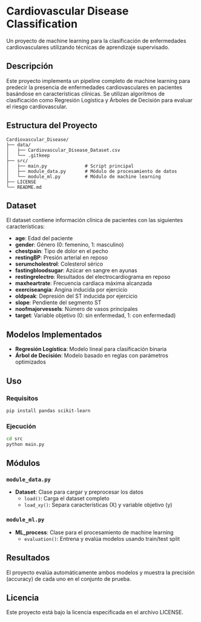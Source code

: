 # Cardiovascular Disease Classification

Un proyecto de machine learning para la clasificación de enfermedades cardiovasculares utilizando técnicas de aprendizaje supervisado.

## Descripción

Este proyecto implementa un pipeline completo de machine learning para predecir la presencia de enfermedades cardiovasculares en pacientes basándose en características clínicas. Se utilizan algoritmos de clasificación como Regresión Logística y Árboles de Decisión para evaluar el riesgo cardiovascular.

## Estructura del Proyecto

```
Cardiovascular_Disease/
├── data/
│   ├── Cardiovascular_Disease_Dataset.csv
│   └── .gitkeep
├── src/
│   ├── main.py              # Script principal
│   ├── module_data.py       # Módulo de procesamiento de datos
│   └── module_ml.py         # Módulo de machine learning
├── LICENSE
└── README.md
```

## Dataset

El dataset contiene información clínica de pacientes con las siguientes características:

- **age**: Edad del paciente
- **gender**: Género (0: femenino, 1: masculino)
- **chestpain**: Tipo de dolor en el pecho
- **restingBP**: Presión arterial en reposo
- **serumcholestrol**: Colesterol sérico
- **fastingbloodsugar**: Azúcar en sangre en ayunas
- **restingrelectro**: Resultados del electrocardiograma en reposo
- **maxheartrate**: Frecuencia cardíaca máxima alcanzada
- **exerciseangia**: Angina inducida por ejercicio
- **oldpeak**: Depresión del ST inducida por ejercicio
- **slope**: Pendiente del segmento ST
- **noofmajorvessels**: Número de vasos principales
- **target**: Variable objetivo (0: sin enfermedad, 1: con enfermedad)

## Modelos Implementados

- **Regresión Logística**: Modelo lineal para clasificación binaria
- **Árbol de Decisión**: Modelo basado en reglas con parámetros optimizados

## Uso

### Requisitos

```bash
pip install pandas scikit-learn
```

### Ejecución

```bash
cd src
python main.py
```

## Módulos

### `module_data.py`
- **Dataset**: Clase para cargar y preprocesar los datos
  - `load()`: Carga el dataset completo
  - `load_xy()`: Separa características (X) y variable objetivo (y)

### `module_ml.py`
- **ML_process**: Clase para el procesamiento de machine learning
  - `evaluation()`: Entrena y evalúa modelos usando train/test split

## Resultados

El proyecto evalúa automáticamente ambos modelos y muestra la precisión (accuracy) de cada uno en el conjunto de prueba.

## Licencia

Este proyecto está bajo la licencia especificada en el archivo LICENSE.
